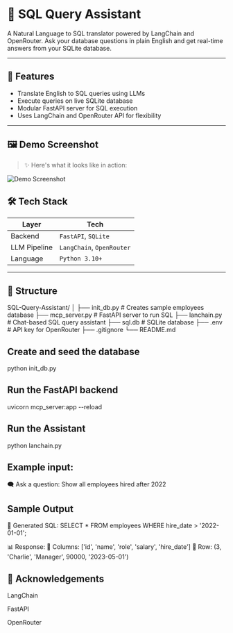 # 🧠 SQL Query Assistant

A Natural Language to SQL translator powered by LangChain and OpenRouter. Ask your database questions in plain English and get real-time answers from your SQLite database.

---

## 🚀 Features

- Translate English to SQL queries using LLMs
- Execute queries on live SQLite database
- Modular FastAPI server for SQL execution
- Uses LangChain and OpenRouter API for flexibility

---
## 🖼️ Demo Screenshot

> ✨ Here's what it looks like in action:

![Demo Screenshot](assets/demo.png)

## 🛠️ Tech Stack

| Layer         | Tech                                |
| ------------- | ----------------------------------- |
| Backend       | `FastAPI`, `SQLite`                 |
| LLM Pipeline  | `LangChain`, `OpenRouter`           |
| Language      | `Python 3.10+`                      |

---

## 📁 Structure
SQL-Query-Assistant/
│
├── init_db.py # Creates sample employees database
├── mcp_server.py # FastAPI server to run SQL
├── lanchain.py # Chat-based SQL query assistant
├── sql.db # SQLite database
├── .env # API key for OpenRouter
├── .gitignore
└── README.md
## Create and seed the database
python init_db.py

## Run the FastAPI backend
uvicorn mcp_server:app --reload

## Run the Assistant

python lanchain.py

## Example input:
🗨️ Ask a question: Show all employees hired after 2022
## Sample Output
🧠 Generated SQL:
SELECT * FROM employees WHERE hire_date > '2022-01-01';

📊 Response:
🧾 Columns: ['id', 'name', 'role', 'salary', 'hire_date']
🔸 Row: (3, 'Charlie', 'Manager', 90000, '2023-05-01')

## 🙌 Acknowledgements
LangChain

FastAPI

OpenRouter



